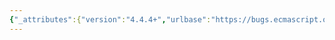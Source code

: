 ```yaml
---
{"_attributes":{"version":"4.4.4+","urlbase":"https://bugs.ecmascript.org/","maintainer":"dherman@mozilla.com"},"bug":{"bug_id":2734,"creation_ts":"2014-04-24 15:59:00 -0700","short_desc":"%ArrayIteratorPrototype%.next(): swap steps 13 and 14","delta_ts":"2014-07-15 11:24:10 -0700","product":"Draft for 6th Edition","component":"technical issue","version":"Rev 23: April 5, 2014 Draft","rep_platform":"All","op_sys":"All","bug_status":"RESOLVED","resolution":"FIXED","see_also":"https://bugs.ecmascript.org/show_bug.cgi?id=2736","priority":"Normal","bug_severity":"enhancement","everconfirmed":true,"reporter":{"uid":"thespooniest","name":"Beecher Greenman"},"assigned_to":{"uid":"allen","name":"Allen Wirfs-Brock"},"long_desc":[{"commentid":7911,"comment_count":0,"who":{"uid":"thespooniest","name":"Beecher Greenman"},"bug_when":"2014-04-24 15:59:35 -0700","thetext":"Step 13 of %ArrayIteratorPrototype%.next() checks if itemKind has the substring \"value\", and ultimately returns if it does. Step 14 checks if itemKind has the substring \"key+value\", and returns a different result based on that.\n\nHowever, because \"value\" is itself a substring of \"key+value\", an ArrayIterator of kind \"key+value\" (intended to trip Step 14) will never reach the right step, because it will trip Step 13 and return before that can happen.\n\nThis can be fixed simply by swapping the two steps. Then kind \"key+value\" will trip the appropriate step, but other kinds of iterators will pass through to the other checks."},{"commentid":7914,"comment_count":1,"who":{"uid":"allen","name":"Allen Wirfs-Brock"},"bug_when":"2014-04-24 18:39:58 -0700","thetext":"I don't think so, step 13c only returns if step 13b throws an exception, otherwise it just continues with step 14 (no else in front of step 14)\n\nStep 13 is doing the elementValue fetch for both the \"value\" and \"key+value\" cases"},{"commentid":9207,"comment_count":2,"who":{"uid":"allen","name":"Allen Wirfs-Brock"},"bug_when":"2014-07-15 11:24:10 -0700","thetext":"substring testing eliminated as part of fix for Bug 2736 \n\nIn rev25"}]}}
---
```

